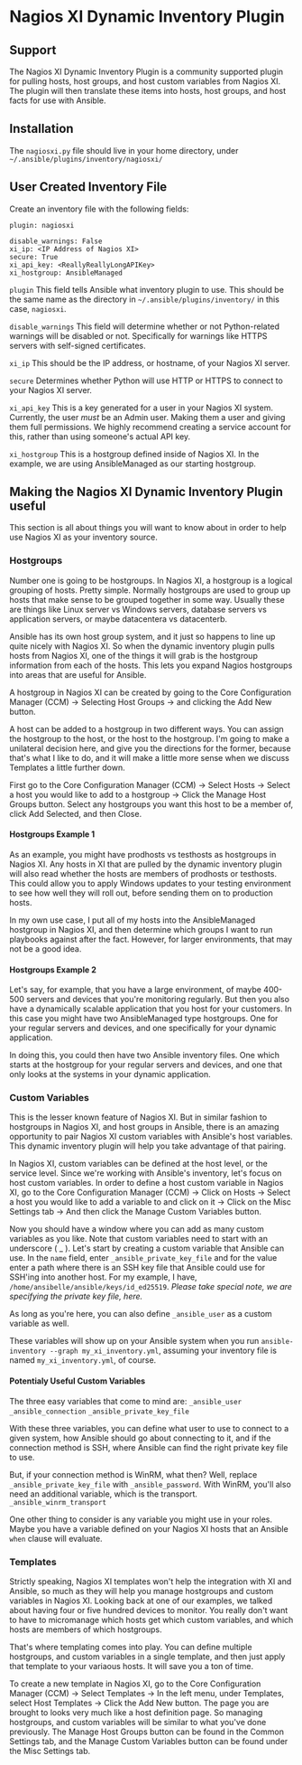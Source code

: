 # Nagios XI Dynamic Inventory Plugin

## Support
The Nagios XI Dynamic Inventory Plugin is a community supported plugin for pulling hosts, host groups, and host custom variables from Nagios XI. The plugin will then translate these items into hosts, host groups, and host facts for use with Ansible.

## Installation
The `nagiosxi.py` file should live in your home directory, under `~/.ansible/plugins/inventory/nagiosxi/`

## User Created Inventory File
Create an inventory file with the following fields:

```
plugin: nagiosxi

disable_warnings: False
xi_ip: <IP Address of Nagios XI>
secure: True
xi_api_key: <ReallyReallyLongAPIKey>
xi_hostgroup: AnsibleManaged
```

`plugin` This field tells Ansible what inventory plugin to use. This should be the same name as the directory in `~/.ansible/plugins/inventory/` in this case, `nagiosxi`.

`disable_warnings` This field will determine whether or not Python-related warnings will be disabled or not. Specifically for warnings like HTTPS servers with self-signed certificates.

`xi_ip` This should be the IP address, or hostname, of your Nagios XI server.

`secure` Determines whether Python will use HTTP or HTTPS to connect to your Nagios XI server.

`xi_api_key` This is a key generated for a user in your Nagios XI system. Currently, the user _must_ be an Admin user. Making them a user and giving them full permissions. We highly recommend creating a service account for this, rather than using someone's actual API key.

`xi_hostgroup` This is a hostgroup defined inside of Nagios XI. In the example, we are using AnsibleManaged as our starting hostgroup.

## Making the Nagios XI Dynamic Inventory Plugin useful
This section is all about things you will want to know about in order to help use Nagios XI as your inventory source.

### Hostgroups
Number one is going to be hostgroups. In Nagios XI, a hostgroup is a logical grouping of hosts. Pretty simple. Normally hostgroups are used to group up hosts that make sense to be grouped together in some way. Usually these are things like Linux server vs Windows servers, database servers vs application servers, or maybe datacentera vs datacenterb.

Ansible has its own host group system, and it just so happens to line up quite nicely with Nagios XI. So when the dynamic inventory plugin pulls hosts from Nagios XI, one of the things it will grab is the hostgroup information from each of the hosts. This lets you expand Nagios hostgroups into areas that are useful for Ansible.

A hostgroup in Nagios XI can be created by going to the Core Configuration Manager (CCM) -> Selecting Host Groups -> and clicking the Add New button.

A host can be added to a hostgroup in two different ways. You can assign the hostgroup to the host, or the host to the hostgroup. I'm going to make a unilateral decision here, and give you the directions for the former, because that's what I like to do, and it will make a little more sense when we discuss Templates a little further down.

First go to the Core Configuration Manager (CCM) -> Select Hosts -> Select a host you would like to add to a hostgroup -> Click the Manage Host Groups button. Select any hostgroups you want this host to be a member of, click Add Selected, and then Close.

#### Hostgroups Example 1
As an example, you might have prodhosts vs testhosts as hostgroups in Nagios XI. Any hosts in XI that are pulled by the dynamic inventory plugin will also read whether the hosts are members of prodhosts or testhosts. This could allow you to apply Windows updates to your testing environment to see how well they will roll out, before sending them on to production hosts.

In my own use case, I put all of my hosts into the AnsibleManaged hostgroup in Nagios XI, and then determine which groups I want to run playbooks against after the fact. However, for larger environments, that may not be a good idea.

#### Hostgroups Example 2
Let's say, for example, that you have a large environment, of maybe 400-500 servers and devices that you're monitoring regularly. But then you also have a dynamically scalable application that you host for your customers. In this case you might have two AnsibleManaged type hostgroups. One for your regular servers and devices, and one specifically for your dynamic application.

In doing this, you could then have two Ansible inventory files. One which starts at the hostgroup for your regular servers and devices, and one that only looks at the systems in your dynamic application.

### Custom Variables
This is the lesser known feature of Nagios XI. But in similar fashion to hostgroups in Nagios XI, and host groups in Ansible, there is an amazing opportunity to pair Nagios XI custom variables with Ansible's host variables. This dynamic inventory plugin will help you take advantage of that pairing.

In Nagios XI, custom variables can be defined at the host level, or the service level. Since we're working with Ansible's inventory, let's focus on host custom variables. In order to define a host custom variable in Nagios XI, go to the Core Configuration Manager (CCM) -> Click on Hosts -> Select a host you would like to add a variable to and click on it -> Click on the Misc Settings tab -> And then click the Manage Custom Variables button.

Now you should have a window where you can add as many custom variables as you like. Note that custom variables need to start with an underscore ( _ ). Let's start by creating a custom variable that Ansible can use. In the `name` field, enter `_ansible_private_key_file` and for the value enter a path where there is an SSH key file that Ansible could use for SSH'ing into another host. For my example, I have, `/home/ansibelle/ansible/keys/id_ed25519`. *Please take special note, we are specifying the private key file, here.*

As long as you're here, you can also define `_ansible_user` as a custom variable as well.

These variables will show up on your Ansible system when you run `ansible-inventory --graph my_xi_inventory.yml`, assuming your inventory file is named `my_xi_inventory.yml`, of course.

#### Potentialy Useful Custom Variables
The three easy variables that come to mind are:
`_ansible_user`
`_ansible_connection`
`_ansible_private_key_file`

With these three variables, you can define what user to use to connect to a given system, how Ansible should go about connecting to it, and if the connection method is SSH, where Ansible can find the right private key file to use.

But, if your connection method is WinRM, what then? Well, replace `_ansible_private_key_file` with `_ansible_password`. With WinRM, you'll also need an additional variable, which is the transport. `_ansible_winrm_transport`

One other thing to consider is any variable you might use in your roles. Maybe you have a variable defined on your Nagios XI hosts that an Ansible `when` clause will evaluate.

### Templates
Strictly speaking, Nagios XI templates won't help the integration with XI and Ansible, so much as they will help you manage hostgroups and custom variables in Nagios XI. Looking back at one of our examples, we talked about having four or five hundred devices to monitor. You really don't want to have to micromanage which hosts get which custom variables, and which hosts are members of which hostgroups.

That's where templating comes into play. You can define multiple hostgroups, and custom variables in a single template, and then just apply that template to your variaous hosts. It will save you a ton of time.

To create a new template in Nagios XI, go to the Core Configuration Manager (CCM) -> Select Templates -> In the left menu, under Templates, select Host Templates -> Click the Add New button. The page you are brought to looks very much like a host definition page. So managing hostgroups, and custom variables will be similar to what you've done previously. The Manage Host Groups button can be found in the Common Settings tab, and the Manage Custom Variables button can be found under the Misc Settings tab.
